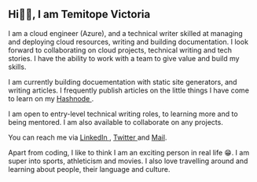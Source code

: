 <h2>Hi👋🏾, I am Temitope Victoria</h2>
<p>
I am a cloud engineer (Azure), and a technical writer skilled at managing and deploying cloud resources, writing and building documentation. I look forward to collaborating on cloud projects, technical writing and tech stories. I have the ability to work with a team to give value and build my skills. 

I am currently building docuementation with static site generators, and writing articles. I frequently publish articles on the little things I have come to learn on my <a href = "https://temitopevictoria.hashnode.dev//"> Hashnode </a>.
</p>

<p>
I am open to entry-level technical writing roles, to learning more and to being mentored. I am also available to collaborate on any projects.
</p>

<p>You can reach me via <a href = "https://www.linkedin.com/in/temitope-victoria/"> LinkedIn </a>, <a href = "https://twitter.com/Victoria3665955"> Twitter </a> and <a href = "mailto:themitokpe@gmail.com"> Mail</a>.</p>
<p>
Apart from coding, I like to think I am an exciting person in real life 😁. I am super into sports, athleticism and movies. I also love travelling around and learning about people, their language and culture.
</p>

</hr>
<!---
Temitope-Victoria/Temitope-Victoria is a ✨ special ✨ repository because its `README.md` (this file) appears on your GitHub profile.
You can click the Preview link to take a look at your changes.
--->
